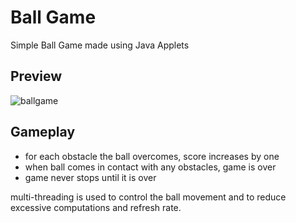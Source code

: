 # Ball Game
Simple Ball Game made using Java Applets

## Preview
![ballgame](https://user-images.githubusercontent.com/66320171/123755135-3b571e00-d8d9-11eb-85e2-5d39518d624c.gif)

## Gameplay
- for each obstacle the ball overcomes, score increases by one
- when ball comes in contact with any obstacles, game is over
- game never stops until it is over

multi-threading is used to control the ball movement and to reduce excessive computations and refresh rate.
